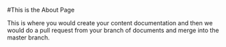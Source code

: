 
#This is the About Page

This is where you would create your content documentation and then we would do a pull request from your branch of documents and merge into the master branch.
